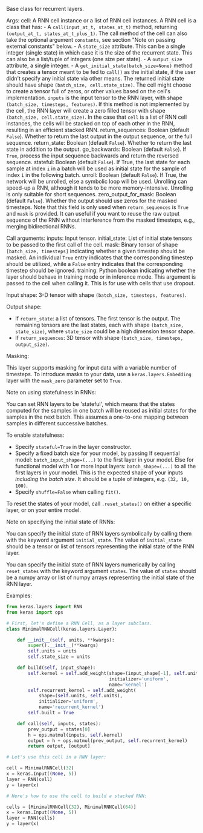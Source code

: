 Base class for recurrent layers.

Args:
    cell: A RNN cell instance or a list of RNN cell instances.
        A RNN cell is a class that has:
        - A `call(input_at_t, states_at_t)` method, returning
        `(output_at_t, states_at_t_plus_1)`. The call method of the
        cell can also take the optional argument `constants`, see
        section "Note on passing external constants" below.
        - A `state_size` attribute. This can be a single integer
        (single state) in which case it is the size of the recurrent
        state. This can also be a list/tuple of integers
        (one size per state).
        - A `output_size` attribute, a single integer.
        - A `get_initial_state(batch_size=None)`
        method that creates a tensor meant to be fed to `call()` as the
        initial state, if the user didn't specify any initial state
        via other means. The returned initial state should have
        shape `(batch_size, cell.state_size)`.
        The cell might choose to create a tensor full of zeros,
        or other values based on the cell's implementation.
        `inputs` is the input tensor to the RNN layer, with shape
        `(batch_size, timesteps, features)`.
        If this method is not implemented
        by the cell, the RNN layer will create a zero filled tensor
        with shape `(batch_size, cell.state_size)`.
        In the case that `cell` is a list of RNN cell instances, the cells
        will be stacked on top of each other in the RNN, resulting in an
        efficient stacked RNN.
    return_sequences: Boolean (default `False`). Whether to return the last
        output in the output sequence, or the full sequence.
    return_state: Boolean (default `False`).
        Whether to return the last state in addition to the output.
    go_backwards: Boolean (default `False`).
        If `True`, process the input sequence backwards and return the
        reversed sequence.
    stateful: Boolean (default `False`). If True, the last state
        for each sample at index `i` in a batch will be used as initial
        state for the sample of index `i` in the following batch.
    unroll: Boolean (default `False`).
        If True, the network will be unrolled, else a symbolic loop will be
        used. Unrolling can speed-up a RNN, although it tends to be more
        memory-intensive. Unrolling is only suitable for short sequences.
    zero_output_for_mask: Boolean (default `False`).
        Whether the output should use zeros for the masked timesteps.
        Note that this field is only used when `return_sequences`
        is `True` and `mask` is provided.
        It can useful if you want to reuse the raw output sequence of
        the RNN without interference from the masked timesteps, e.g.,
        merging bidirectional RNNs.

Call arguments:
    inputs: Input tensor.
    initial_state: List of initial state tensors to be passed to the first
        call of the cell.
    mask: Binary tensor of shape `[batch_size, timesteps]`
        indicating whether a given timestep should be masked.
        An individual `True` entry indicates that the corresponding
        timestep should be utilized, while a `False` entry indicates
        that the corresponding timestep should be ignored.
    training: Python boolean indicating whether the layer should behave in
        training mode or in inference mode. This argument is passed
        to the cell when calling it.
        This is for use with cells that use dropout.

Input shape:
    3-D tensor with shape `(batch_size, timesteps, features)`.

Output shape:

- If `return_state`: a list of tensors. The first tensor is
the output. The remaining tensors are the last states,
each with shape `(batch_size, state_size)`, where `state_size` could
be a high dimension tensor shape.
- If `return_sequences`: 3D tensor with shape
`(batch_size, timesteps, output_size)`.

Masking:

This layer supports masking for input data with a variable number
of timesteps. To introduce masks to your data,
use a `keras.layers.Embedding` layer with the `mask_zero` parameter
set to `True`.

Note on using statefulness in RNNs:

You can set RNN layers to be 'stateful', which means that the states
computed for the samples in one batch will be reused as initial states
for the samples in the next batch. This assumes a one-to-one mapping
between samples in different successive batches.

To enable statefulness:

- Specify `stateful=True` in the layer constructor.
- Specify a fixed batch size for your model, by passing
If sequential model:
    `batch_input_shape=(...)` to the first layer in your model.
Else for functional model with 1 or more Input layers:
    `batch_shape=(...)` to all the first layers in your model.
This is the expected shape of your inputs
*including the batch size*.
It should be a tuple of integers, e.g. `(32, 10, 100)`.
- Specify `shuffle=False` when calling `fit()`.

To reset the states of your model, call `.reset_states()` on either
a specific layer, or on your entire model.

Note on specifying the initial state of RNNs:

You can specify the initial state of RNN layers symbolically by
calling them with the keyword argument `initial_state`. The value of
`initial_state` should be a tensor or list of tensors representing
the initial state of the RNN layer.

You can specify the initial state of RNN layers numerically by
calling `reset_states` with the keyword argument `states`. The value of
`states` should be a numpy array or list of numpy arrays representing
the initial state of the RNN layer.

Examples:

```python
from keras.layers import RNN
from keras import ops

# First, let's define a RNN Cell, as a layer subclass.
class MinimalRNNCell(keras.layers.Layer):

    def __init__(self, units, **kwargs):
        super().__init__(**kwargs)
        self.units = units
        self.state_size = units

    def build(self, input_shape):
        self.kernel = self.add_weight(shape=(input_shape[-1], self.units),
                                      initializer='uniform',
                                      name='kernel')
        self.recurrent_kernel = self.add_weight(
            shape=(self.units, self.units),
            initializer='uniform',
            name='recurrent_kernel')
        self.built = True

    def call(self, inputs, states):
        prev_output = states[0]
        h = ops.matmul(inputs, self.kernel)
        output = h + ops.matmul(prev_output, self.recurrent_kernel)
        return output, [output]

# Let's use this cell in a RNN layer:

cell = MinimalRNNCell(32)
x = keras.Input((None, 5))
layer = RNN(cell)
y = layer(x)

# Here's how to use the cell to build a stacked RNN:

cells = [MinimalRNNCell(32), MinimalRNNCell(64)]
x = keras.Input((None, 5))
layer = RNN(cells)
y = layer(x)
```
